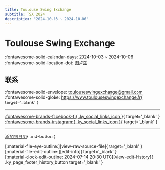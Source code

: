```yaml
---
title: Toulouse Swing Exchange
subtitle: TSX 2024
description: "2024-10-03 ~ 2024-10-06"
---
```


# Toulouse Swing Exchange 

:fontawesome-solid-calendar-days: 2024-10-03 ~ 2024-10-06  
:fontawesome-solid-location-dot: 图卢兹  

## 联系

:fontawesome-solid-envelope: <toulouseswingexchange@gmail.com>  
:fontawesome-solid-globe: <https://www.toulouseswingexchange.fr>{ target='_blank' }  

---

 [:fontawesome-brands-facebook-f:{ .ky_social_links_icon }](https://www.facebook.com/profile.php?id=100088896184680){ target='_blank' } [:fontawesome-brands-instagram:{ .ky_social_links_icon }](https://instagram.com/toulouseswingexchange){ target='_blank' }

---

[添加到日历](https://swing.news/ics/zh-Hans/2024/fr_FR/toulouse-swing-exchange-2024.ics){ .md-button }

<div class="ky_page_footer" markdown>
<div class="ky_page_footer_trailing" markdown="span">
[:material-file-eye-outline:][view-raw-source-file]{ target='_blank' }
[:material-file-edit-outline:][edit-info]{ target='_blank' }
</div>
<div class="ky_page_footer_leading" markdown="span">
[:material-clock-edit-outline: 2024-07-14 20:30 UTC][view-edit-history]{ .ky_page_footer_history_button target='_blank' }
</div>
</div>

[view-raw-source-file]: https://github.com/swingdance/events/blob/main/2024/fr_FR/toulouse-swing-exchange-2024.json "查看原始源文件"
[edit-info]: https://github.com/swingdance/events/issues/new?assignees=&labels=update+event&projects=&template=03-update_entity.yml&title=%5B2024%2Ffr_FR%5D%20Toulouse%20Swing%20Exchange&region=fr_FR&year=2024&id=toulouse-swing-exchange-2024&name=Toulouse%20Swing%20Exchange&org_id= "编辑信息"

[view-edit-history]: https://github.com/swingdance/events/commits/main/2024/fr_FR/toulouse-swing-exchange-2024.json "查看编辑历史"
